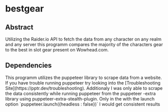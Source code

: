 # bestgear
## Abstract 
<p> Utilizing the Raider.io API to fetch the data from any character on any realm and any server this programm compares the majority of the characters gear to the best in slot gear present on Wowhead.com.
</p>

## Dependencies
<p>
This programm utilizes the puppeteer library to scrape data from a website.
If you have trouble running puppeteer try looking into the [Troubleshooting Site](https://pptr.dev/troubleshooting).
Additionaly I was only able to scrape the data consistently while running puppeteer from the puppeteer -extra library using puppeteer-extra-stealth-plugin.
Only in the with the launch option `puppeteer.launch({headless : false})` I would get consistent results 
</p>


